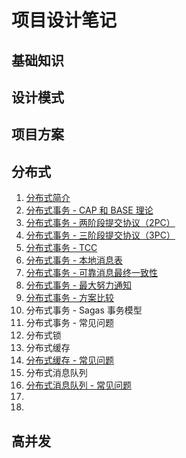 # 项目设计笔记

## 基础知识



## 设计模式



## 项目方案



## 分布式

1. [分布式简介](https://github.com/HomanLiang/study-demo/blob/main/project-design/document/chapter4_01.md)
2. [分布式事务 - CAP 和 BASE 理论](https://github.com/HomanLiang/study-demo/blob/main/project-design/document/chapter4_02.md)
3. [分布式事务 - 两阶段提交协议（2PC）](https://github.com/HomanLiang/study-demo/blob/main/project-design/document/chapter4_03.md)
4. [分布式事务 - 三阶段提交协议（3PC）](https://github.com/HomanLiang/study-demo/blob/main/project-design/document/chapter4_04.md)
5. [分布式事务 -  TCC](https://github.com/HomanLiang/study-demo/blob/main/project-design/document/chapter4_05.md)
6. [分布式事务 - 本地消息表](https://github.com/HomanLiang/study-demo/blob/main/project-design/document/chapter4_06.md)
7. [分布式事务 - 可靠消息最终一致性](https://github.com/HomanLiang/study-demo/blob/main/project-design/document/chapter4_07.md)
8. [分布式事务 - 最大努力通知](https://github.com/HomanLiang/study-demo/blob/main/project-design/document/chapter4_08.md)
9. [分布式事务 - 方案比较](https://github.com/HomanLiang/study-demo/blob/main/project-design/document/chapter4_09.md)
10. 分布式事务 - Sagas 事务模型
11. 分布式事务 - 常见问题
12. 分布式锁
13. 分布式缓存
14. [分布式缓存 - 常见问题](https://github.com/HomanLiang/study-demo/blob/main/project-design/document/chapter4_14.md)
15. 分布式消息队列
16. [分布式消息队列 - 常见问题](https://github.com/HomanLiang/study-demo/blob/main/project-design/document/chapter4_16.md)
17. 
18. 



## 高并发